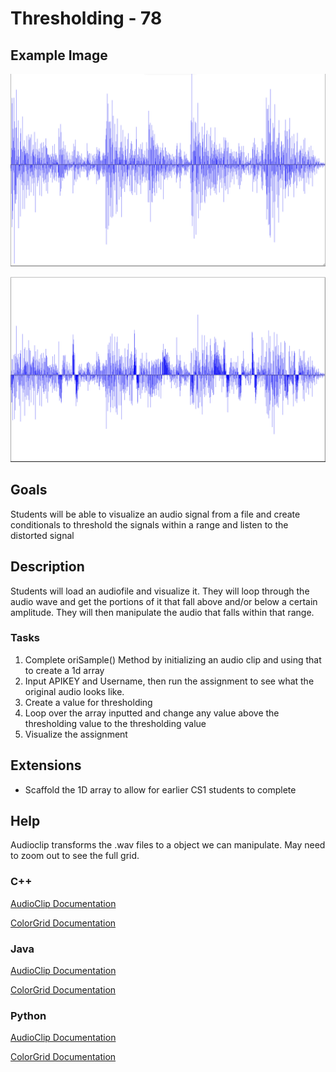 # Thresholding - 78

## Example Image

<img src="figures/audioBefore.png" alt="Before Thresholding" width="550px"></img>

<img src="figures/Audioafter.png" alt="After Threshold Applied" width="550px"></img>

## Goals

Students will be able to visualize an audio signal from a file and create 
conditionals to threshold the signals within a range and listen to the 
distorted signal

## Description

Students will load an audiofile and visualize it. They will loop through the audio wave and get the portions of it that fall above and/or below a certain amplitude. They will then manipulate the audio that falls within that range.

### Tasks
1. Complete oriSample() Method by initializing an audio clip and using that to create a 1d array
2. Input APIKEY and Username, then run the assignment to see what the original audio looks like.
3. Create a value for thresholding
4. Loop over the array inputted and change any value above the thresholding value to the thresholding value
5. Visualize the assignment


## Extensions
- Scaffold the 1D array to allow for earlier CS1 students to complete


## Help

Audioclip transforms the .wav files to a object we can manipulate.
May need to zoom out to see the full grid.
### C++

[AudioClip Documentation](https://bridgesuncc.github.io/doc/java-api/current/html/classbridges_1_1base_1_1_audio_clip.html)

[ColorGrid Documentation](https://bridgesuncc.github.io/doc/cxx-api/current/html/classbridges_1_1datastructure_1_1_color.html)

### Java

[AudioClip Documentation](https://bridgesuncc.github.io/doc/java-api/current/html/classbridges_1_1base_1_1_audio_clip.html)

[ColorGrid Documentation](https://bridgesuncc.github.io/doc/java-api/current/html/classbridges_1_1base_1_1_color_grid.html)

### Python

[AudioClip Documentation](https://bridgesuncc.github.io/doc/python-api/current/html/classbridges_1_1audio__clip_1_1_audio_clip.html)

[ColorGrid Documentation](https://bridgesuncc.github.io/doc/python-api/current/html/classbridges_1_1color__grid_1_1_color_grid.html)
